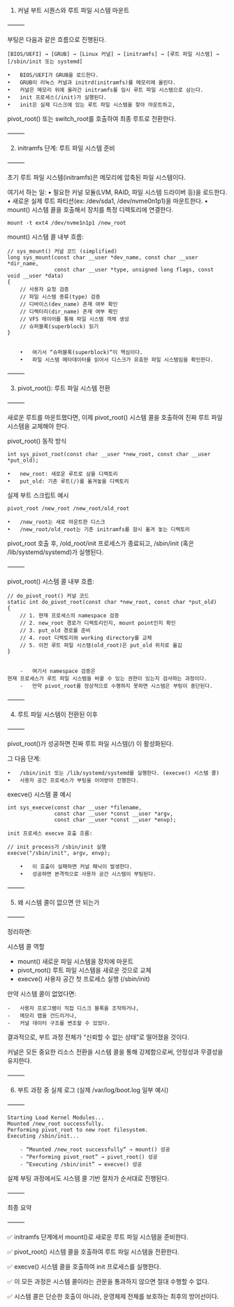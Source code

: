 
1. 커널 부트 시퀀스와 루트 파일 시스템 마운트

⸻

부팅은 다음과 같은 흐름으로 진행된다.


```
[BIOS/UEFI] → [GRUB] → [Linux 커널] → [initramfs] → [루트 파일 시스템] → [/sbin/init 또는 systemd]
```

	•	BIOS/UEFI가 GRUB을 로드한다.
	•	GRUB이 리눅스 커널과 initrd(initramfs)를 메모리에 올린다.
	•	커널은 메모리 위에 올라간 initramfs를 임시 루트 파일 시스템으로 삼는다.
	•	init 프로세스(/init)가 실행된다.
	•	init은 실제 디스크에 있는 루트 파일 시스템을 찾아 마운트하고,
pivot_root() 또는 switch_root를 호출하여 최종 루트로 전환한다.

⸻

2. initramfs 단계: 루트 파일 시스템 준비

⸻

초기 루트 파일 시스템(initramfs)은 메모리에 압축된 파일 시스템이다.

여기서 하는 일:
	•	필요한 커널 모듈(LVM, RAID, 파일 시스템 드라이버 등)을 로드한다.
	•	새로운 실제 루트 파티션(ex: /dev/sda1, /dev/nvme0n1p1)을 마운트한다.
	•	mount() 시스템 콜을 호출해서 장치를 특정 디렉토리에 연결한다.

```
mount -t ext4 /dev/nvme1n1p1 /new_root
```

mount() 시스템 콜 내부 흐름:

```
// sys_mount() 커널 코드 (simplified)
long sys_mount(const char __user *dev_name, const char __user *dir_name,
               const char __user *type, unsigned long flags, const void __user *data)
{
    // 사용자 요청 검증
    // 파일 시스템 종류(type) 검증
    // 디바이스(dev_name) 존재 여부 확인
    // 디렉터리(dir_name) 존재 여부 확인
    // VFS 레이어를 통해 파일 시스템 객체 생성
    // 슈퍼블록(superblock) 읽기
}


	•	여기서 “슈퍼블록(superblock)“이 핵심이다.
	•	파일 시스템 메타데이터를 읽어서 디스크가 유효한 파일 시스템임을 확인한다.

```
⸻

3. pivot_root(): 루트 파일 시스템 전환

⸻

새로운 루트를 마운트했다면, 이제
pivot_root() 시스템 콜을 호출하여 진짜 루트 파일 시스템을 교체해야 한다.

pivot_root() 동작 방식

```
int sys_pivot_root(const char __user *new_root, const char __user *put_old);
```

	•	new_root: 새로운 루트로 삼을 디렉토리
	•	put_old: 기존 루트(/)를 옮겨놓을 디렉토리

실제 부트 스크립트 예시

```
pivot_root /new_root /new_root/old_root
```

	•	/new_root는 새로 마운트한 디스크
	•	/new_root/old_root는 기존 initramfs를 잠시 옮겨 놓는 디렉토리

pivot_root 호출 후,
/old_root/init 프로세스가 종료되고,
/sbin/init (혹은 /lib/systemd/systemd)가 실행된다.

⸻

pivot_root() 시스템 콜 내부 흐름:

```
// do_pivot_root() 커널 코드
static int do_pivot_root(const char *new_root, const char *put_old)
{
    // 1. 현재 프로세스의 namespace 검증
    // 2. new_root 경로가 디렉토리인지, mount point인지 확인
    // 3. put_old 경로를 준비
    // 4. root 디렉토리와 working directory를 교체
    // 5. 이전 루트 파일 시스템(old_root)은 put_old 위치로 옮김
}


	-	여기서 namespace 검증은
현재 프로세스가 루트 파일 시스템을 바꿀 수 있는 권한이 있는지 검사하는 과정이다.
	-	만약 pivot_root를 정상적으로 수행하지 못하면 시스템은 부팅이 중단된다.
```
⸻

4. 루트 파일 시스템이 전환된 이후

⸻

pivot_root()가 성공하면
진짜 루트 파일 시스템(/) 이 활성화된다.

그 다음 단계:

	•	/sbin/init 또는 /lib/systemd/systemd를 실행한다. (execve() 시스템 콜)
	•	사용자 공간 프로세스가 부팅을 이어받아 진행한다.

execve() 시스템 콜 예시

```
int sys_execve(const char __user *filename,
               const char __user *const __user *argv,
               const char __user *const __user *envp);

init 프로세스 execve 호출 흐름:

// init process가 /sbin/init 실행
execve("/sbin/init", argv, envp);

	•	이 호출이 실패하면 커널 패닉이 발생한다.
	•	성공하면 본격적으로 사용자 공간 시스템이 부팅된다.
```

⸻

5. 왜 시스템 콜이 없으면 안 되는가

⸻

정리하면:

시스템 콜 역할


 - mount()	새로운 파일 시스템을 장치에 마운트
 - pivot_root()	루트 파일 시스템을 새로운 것으로 교체
 - execve()	사용자 공간 첫 프로세스 실행 (/sbin/init)

만약 시스템 콜이 없었다면:
    
    - 	사용자 프로그램이 직접 디스크 블록을 조작하거나,
	-	메모리 맵을 건드리거나,
	-	커널 데이터 구조를 변조할 수 있었다.

결과적으로, 부트 과정 전체가
“신뢰할 수 없는 상태”로 떨어졌을 것이다.

커널은 모든 중요한 리소스 전환을 시스템 콜을 통해 강제함으로써,
안정성과 무결성을 유지한다.

⸻

6. 부트 과정 중 실제 로그 (실제 /var/log/boot.log 일부 예시)

⸻


```
Starting Load Kernel Modules...
Mounted /new_root successfully.
Performing pivot_root to new root filesystem.
Executing /sbin/init...

    - “Mounted /new_root successfully” → mount() 성공
	- “Performing pivot_root” → pivot_root() 성공
	- “Executing /sbin/init” → execve() 성공
```

실제 부팅 과정에서도 시스템 콜 기반 절차가 순서대로 진행된다.

⸻

최종 요약

⸻

✅ initramfs 단계에서 mount()로 새로운 루트 파일 시스템을 준비한다.

✅ pivot_root() 시스템 콜을 호출하여 루트 파일 시스템을 전환한다.

✅ execve() 시스템 콜을 호출하여 init 프로세스를 실행한다.

✅ 이 모든 과정은 시스템 콜이라는 관문을 통과하지 않으면 절대 수행할 수 없다.

✅ 시스템 콜은 단순한 호출이 아니라,
운영체제 전체를 보호하는 최후의 방어선이다.

